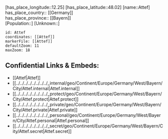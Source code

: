 ﻿---
location: [48.02,12.25] 
mapzoom: [7,12] 
mapmarker: city 
type: City
tags:
- geo/City


SpocWebEntityId: 28917
isDeleted: false
confidential: public

---
[has_place_longitude::12.25] 
[has_place_latitude::48.02] 
[name::Attef] 
has_place_country:: [[Germany]]  
has_place_province:: [[Bayern]]  
[Population::] 
[Unknown::] 


```leaflet
id: Attef
coordinates: [[Attef]] 
markerFile: [[Attef]] 
defaultZoom: 11 
maxZoom: 18
```


## Confidential Links & Embeds: 
- [[Attef|Attef]]  
- [[../../../../../../../../_internal/geo/Continent/Europe/Germany/West/Bayern/City/Attef.internal|Attef.internal]] 
- [[../../../../../../../../_protect/geo/Continent/Europe/Germany/West/Bayern/City/Attef.protect|Attef.protect]] 
- [[../../../../../../../../_private/geo/Continent/Europe/Germany/West/Bayern/City/Attef.private|Attef.private]] 
- [[../../../../../../../../_personal/geo/Continent/Europe/Germany/West/Bayern/City/Attef.personal|Attef.personal]] 
- [[../../../../../../../../_secret/geo/Continent/Europe/Germany/West/Bayern/City/Attef.secret|Attef.secret]] 
